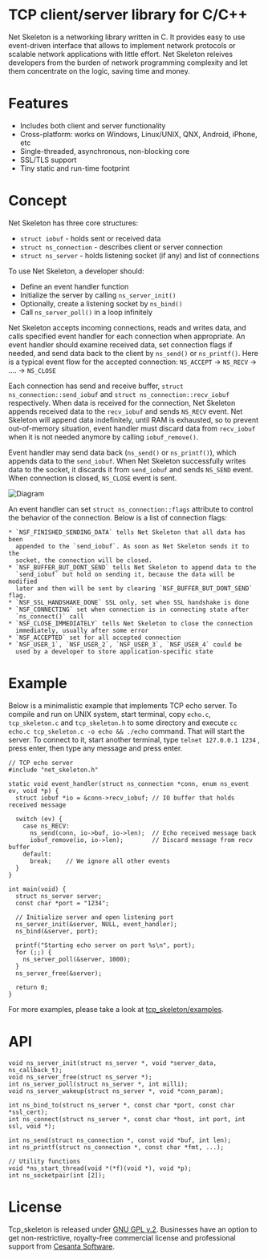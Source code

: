 TCP client/server library for C/C++
===================================

Net Skeleton is a networking library written in C.
It provides easy to use event-driven interface that allows to implement
network protocols or scalable network applications  with little effort.
Net Skeleton releives developers from the burden of network programming
complexity and let them concentrate on the logic, saving time and money.

# Features

   * Includes both client and server functionality
   * Cross-platform: works on Windows, Linux/UNIX, QNX, Android, iPhone, etc
   * Single-threaded, asynchronous, non-blocking core
   * SSL/TLS support
   * Tiny static and run-time footprint

# Concept

Net Skeleton has three core structures:

   * `struct iobuf` - holds sent or received data
   * `struct ns_connection` - describes client or server connection
   * `struct ns_server` - holds listening socket (if any) and list of
      connections

To use Net Skeleton, a developer should:

   * Define an event handler function
   * Initialize the server by calling `ns_server_init()`
   * Optionally, create a listening socket by `ns_bind()`
   * Call `ns_server_poll()` in a loop infinitely

Net Skeleton accepts incoming connections, reads and writes data, and
calls specified event handler for each connection when appropriate. An
event handler should examine received data, set connection flags if needed,
and send data back to the client by `ns_send()` or `ns_printf()`. Here is a
typical event flow for the accepted connection:
`NS_ACCEPT` -> `NS_RECV` -> .... -> `NS_CLOSE`

Each connection has send and receive buffer, `struct ns_connection::send_iobuf`
and `struct ns_connection::recv_iobuf` respectively. When data is received
for the connection, Net Skeleton appends received data to the `recv_iobuf` and
sends `NS_RECV` event. Net Skeleton will append data indefinitely, until
RAM is exhausted, so to prevent out-of-memory situation, event handler must
discard data from `recv_iobuf` when it is not needed anymore by calling
`iobuf_remove()`.

Event handler may send data back (`ns_send()` or
`ns_printf()`), which appends data to the `send_iobuf`. When Net Skeleton
successfully writes data to the socket, it discards it from `send_iobuf` and
sends `NS_SEND` event. When connection is closed, `NS_CLOSE` event is sent.

![Diagram](http://cesanta.com/images/net_skeleton/iobuf.png)

An event handler can set `struct ns_connection::flags` attribute to control
the behavior of the connection.  Below is a list of connection flags:

    * `NSF_FINISHED_SENDING_DATA` tells Net Skeleton that all data has been
      appended to the `send_iobuf`. As soon as Net Skeleton sends it to the
      socket, the connection will be closed.
    * `NSF_BUFFER_BUT_DONT_SEND` tells Net Skeleton to append data to the
      `send_iobuf` but hold on sending it, because the data will be modified
      later and then will be sent by clearing `NSF_BUFFER_BUT_DONT_SEND` flag.
    * `NSF_SSL_HANDSHAKE_DONE` SSL only, set when SSL handshake is done
    * `NSF_CONNECTING` set when connection is in connecting state after
      `ns_connect()` call
    * `NSF_CLOSE_IMMEDIATELY` tells Net Skeleton to close the connection
      immediately, usually after some error
    * `NSF_ACCEPTED` set for all accepted connection
    * `NSF_USER_1`, `NSF_USER_2`, `NSF_USER_3`, `NSF_USER_4` could be
      used by a developer to store application-specific state
      
# Example

Below is a minimalistic example that implements TCP echo server. To compile
and run on UNIX system, start terminal, copy `echo.c`, `tcp_skeleton.c` and
`tcp_skeleton.h` to some directory and execute
`cc echo.c tcp_skeleton.c -o echo && ./echo` command. That will start the
server. To connect to it, start another terminal, type
`telnet 127.0.0.1 1234` , press enter, then type any message and press enter.

    // TCP echo server
    #include "net_skeleton.h"

    static void event_handler(struct ns_connection *conn, enum ns_event ev, void *p) {
      struct iobuf *io = &conn->recv_iobuf; // IO buffer that holds received message

      switch (ev) {
        case ns_RECV:
          ns_send(conn, io->buf, io->len);  // Echo received message back
          iobuf_remove(io, io->len);        // Discard message from recv buffer
        default:
          break;    // We ignore all other events
      }
    }

    int main(void) {
      struct ns_server server;
      const char *port = "1234";

      // Initialize server and open listening port
      ns_server_init(&server, NULL, event_handler);
      ns_bind(&server, port);

      printf("Starting echo server on port %s\n", port);
      for (;;) {
        ns_server_poll(&server, 1000);
      }
      ns_server_free(&server);

      return 0;
    }

For more examples, please take a look at
[tcp_skeleton/examples](https://github.com/cesanta/tcp_skeleton/tree/master/examples).

# API

    void ns_server_init(struct ns_server *, void *server_data, ns_callback_t);
    void ns_server_free(struct ns_server *);
    int ns_server_poll(struct ns_server *, int milli);
    void ns_server_wakeup(struct ns_server *, void *conn_param);

    int ns_bind_to(struct ns_server *, const char *port, const char *ssl_cert);
    int ns_connect(struct ns_server *, const char *host, int port, int ssl, void *);

    int ns_send(struct ns_connection *, const void *buf, int len);
    int ns_printf(struct ns_connection *, const char *fmt, ...);

    // Utility functions
    void *ns_start_thread(void *(*f)(void *), void *p);
    int ns_socketpair(int [2]);

# License

Tcp_skeleton is released under
[GNU GPL v.2](http://www.gnu.org/licenses/old-licenses/gpl-2.0.html).
Businesses have an option to get non-restrictive, royalty-free commercial
license and professional support from
[Cesanta Software](http://cesanta.com).
